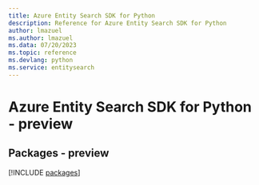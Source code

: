 ```yaml
---
title: Azure Entity Search SDK for Python
description: Reference for Azure Entity Search SDK for Python
author: lmazuel
ms.author: lmazuel
ms.data: 07/20/2023
ms.topic: reference
ms.devlang: python
ms.service: entitysearch
---
```

# Azure Entity Search SDK for Python - preview
## Packages - preview
[!INCLUDE [packages](entity-search-index.md)]